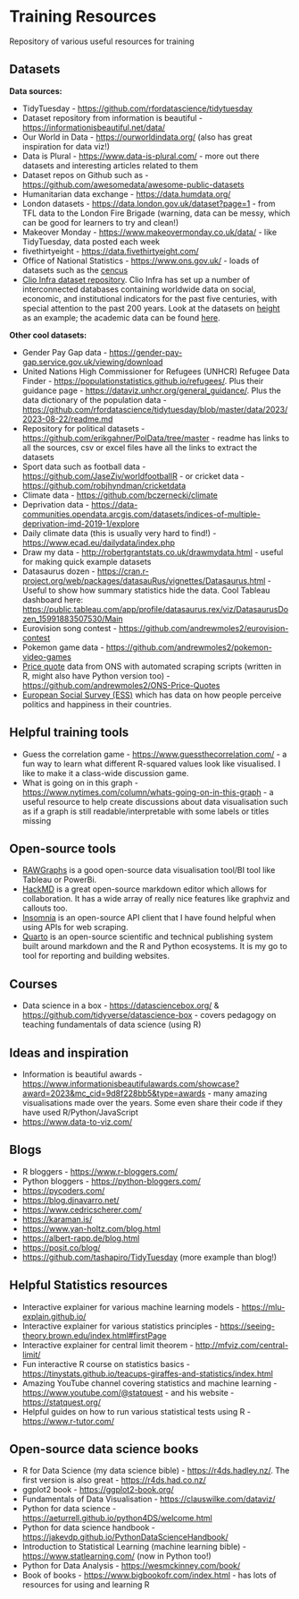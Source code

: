 # Training Resources
Repository of various useful resources for training

## Datasets

**Data sources:**

*  TidyTuesday - https://github.com/rfordatascience/tidytuesday
*  Dataset repository from information is beautiful - https://informationisbeautiful.net/data/
*  Our World in Data - https://ourworldindata.org/ (also has great inspiration for data viz!)
*  Data is Plural - https://www.data-is-plural.com/ - more out there datasets and interesting articles related to them
*  Dataset repos on Github such as - https://github.com/awesomedata/awesome-public-datasets 
*  Humanitarian data exchange - https://data.humdata.org/
*  London datasets - https://data.london.gov.uk/dataset?page=1 - from TFL data to the London Fire Brigade (warning, data can be messy, which can be good for learners to try and clean!)
*  Makeover Monday - https://www.makeovermonday.co.uk/data/ - like TidyTuesday, data posted each week
*  fivethirtyeight - https://data.fivethirtyeight.com/
*  Office of National Statistics - https://www.ons.gov.uk/ - loads of datasets such as the [cencus](https://www.ons.gov.uk/search?topics=9731,6646,3845,9497,4262,4128,7755,4994,6885,9724,7367&filter=datasets)
*  [Clio Infra dataset repository](https://clio-infra.eu/index.html#datasets). Clio Infra has set up a number of interconnected databases containing worldwide data on social, economic, and institutional indicators for the past five centuries, with special attention to the past 200 years. Look at the datasets on [height](https://clio-infra.eu/Indicators/Height.html) as an example; the academic data can be found [here](https://uni-tuebingen.de/en/fakultaeten/wirtschafts-und-sozialwissenschaftliche-fakultaet/faecher/fachbereich-wirtschaftswissenschaft/wirtschaftswissenschaft/lehrstuehle/volkswirtschaftslehre/wirtschaftsgeschichte/forschung/data-hub-height/). 

**Other cool datasets:**

*  Gender Pay Gap data - https://gender-pay-gap.service.gov.uk/viewing/download
*  United Nations High Commissioner for Refugees (UNHCR) Refugee Data Finder - https://populationstatistics.github.io/refugees/. Plus their guidance page - https://dataviz.unhcr.org/general_guidance/. Plus the data dictionary of the population data - https://github.com/rfordatascience/tidytuesday/blob/master/data/2023/2023-08-22/readme.md 
*  Repository for political datasets - https://github.com/erikgahner/PolData/tree/master - readme has links to all the sources, csv or excel files have all the links to extract the datasets
*  Sport data such as football data - https://github.com/JaseZiv/worldfootballR - or cricket data - https://github.com/robjhyndman/cricketdata
*  Climate data - https://github.com/bczernecki/climate 
*  Deprivation data - https://data-communities.opendata.arcgis.com/datasets/indices-of-multiple-deprivation-imd-2019-1/explore
*  Daily climate data (this is usually very hard to find!) - https://www.ecad.eu/dailydata/index.php 
*  Draw my data - http://robertgrantstats.co.uk/drawmydata.html - useful for making quick example datasets
*  Datasaurus dozen - https://cran.r-project.org/web/packages/datasauRus/vignettes/Datasaurus.html - Useful to show how summary statistics hide the data. Cool Tableau dashboard here: https://public.tableau.com/app/profile/datasaurus.rex/viz/DatasaurusDozen_15991883507530/Main
*  Eurovision song contest - https://github.com/andrewmoles2/eurovision-contest
*  Pokemon game data - https://github.com/andrewmoles2/pokemon-video-games
*  [Price quote](https://www.ons.gov.uk/economy/inflationandpriceindices/datasets/consumerpriceindicescpiandretailpricesindexrpiitemindicesandpricequotes) data from ONS with automated scraping scripts (written in R, might also have Python version too) - https://github.com/andrewmoles2/ONS-Price-Quotes
*  [European Social Survey (ESS)](https://www.europeansocialsurvey.org/) which has data on how people perceive politics and happiness in their countries. 

## Helpful training tools

* Guess the correlation game - https://www.guessthecorrelation.com/ - a fun way to learn what different R-squared values look like visualised. I like to make it a class-wide discussion game.
* What is going on in this graph - https://www.nytimes.com/column/whats-going-on-in-this-graph - a useful resource to help create discussions about data visualisation such as if a graph is still readable/interpretable with some labels or titles missing

## Open-source tools

*  [RAWGraphs](https://www.rawgraphs.io/) is a good open-source data visualisation tool/BI tool like Tableau or PowerBi.
*  [HackMD](https://hackmd.io/) is a great open-source markdown editor which allows for collaboration. It has a wide array of really nice features like graphviz and callouts too.
*  [Insomnia](https://github.com/Kong/insomnia) is an open-source API client that I have found helpful when using APIs for web scraping.
*  [Quarto](https://quarto.org/) is an open-source scientific and technical publishing system built around markdown and the R and Python ecosystems. It is my go to tool for reporting and building websites.

## Courses

*  Data science in a box - https://datasciencebox.org/ & https://github.com/tidyverse/datascience-box - covers pedagogy on teaching fundamentals of data science (using R)

## Ideas and inspiration 

*  Information is beautiful awards - https://www.informationisbeautifulawards.com/showcase?award=2023&mc_cid=9d8f228bb5&type=awards - many amazing visualisations made over the years. Some even share their code if they have used R/Python/JavaScript
*  https://www.data-to-viz.com/

## Blogs 

*  R bloggers - https://www.r-bloggers.com/ 
*  Python bloggers - https://python-bloggers.com/
*  https://pycoders.com/
*  https://blog.djnavarro.net/
*  https://www.cedricscherer.com/
*  https://karaman.is/
*  https://www.yan-holtz.com/blog.html
*  https://albert-rapp.de/blog.html
*  https://posit.co/blog/
*  https://github.com/tashapiro/TidyTuesday (more example than blog!)

## Helpful Statistics resources 

*  Interactive explainer for various machine learning models - https://mlu-explain.github.io/ 
*  Interactive explainer for various statistics principles -  https://seeing-theory.brown.edu/index.html#firstPage 
*  Interactive explainer for central limit theorem -  http://mfviz.com/central-limit/ 
*  Fun interactive R course on statistics basics -  https://tinystats.github.io/teacups-giraffes-and-statistics/index.html 
*  Amazing YouTube channel covering statistics and machine learning -  https://www.youtube.com/@statquest - and his website - https://statquest.org/
*  Helpful guides on how to run various statistical tests using R - https://www.r-tutor.com/ 

## Open-source data science books 

*  R for Data Science (my data science bible) - https://r4ds.hadley.nz/. The first version is also great - https://r4ds.had.co.nz/ 
*  ggplot2 book - https://ggplot2-book.org/  
*  Fundamentals of Data Visualisation - https://clauswilke.com/dataviz/  
*  Python for data science - https://aeturrell.github.io/python4DS/welcome.html  
*  Python for data science handbook - https://jakevdp.github.io/PythonDataScienceHandbook/ 
*  Introduction to Statistical Learning (machine learning bible) - https://www.statlearning.com/ (now in Python too!) 
*  Python for Data Analysis - https://wesmckinney.com/book/  
*  Book of books - https://www.bigbookofr.com/index.html - has lots of resources for using and learning R 





